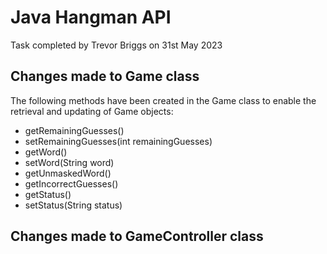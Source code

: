 # Java Hangman API 

Task completed by Trevor Briggs on 31st May 2023


## Changes made to Game class

The following methods have been created in the Game class to enable the retrieval and updating of Game objects:
- getRemainingGuesses()
- setRemainingGuesses(int remainingGuesses)
- getWord()
- setWord(String word)
- getUnmaskedWord()
- getIncorrectGuesses()
- getStatus()
- setStatus(String status) 

## Changes made to GameController class




